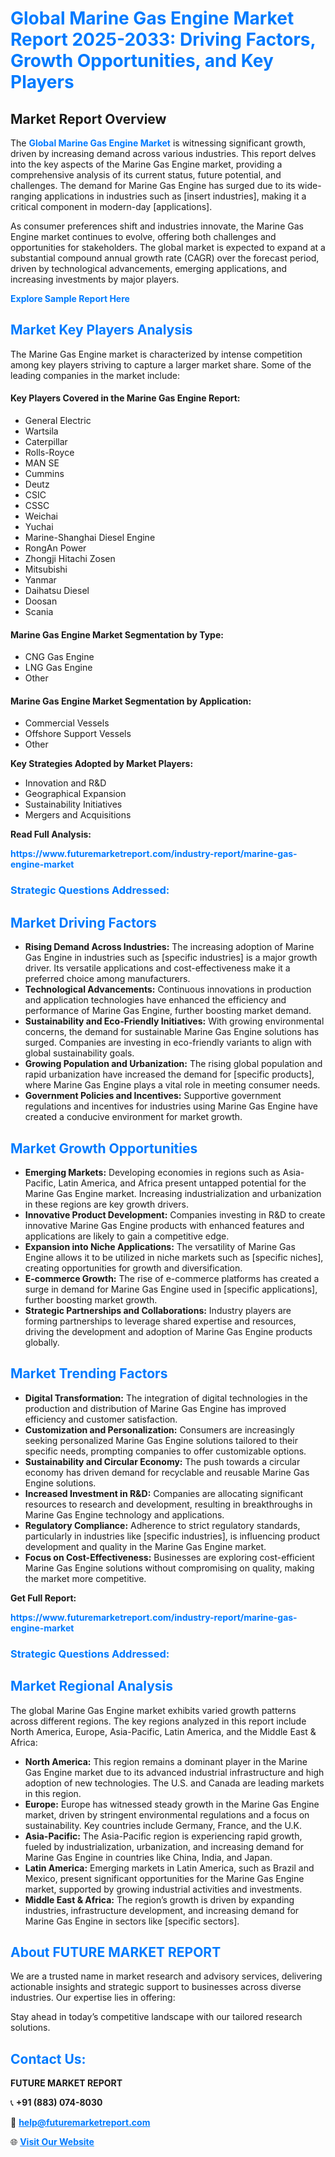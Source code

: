 <h1 style="color: #007BFF;">Global Marine Gas Engine Market Report 2025-2033: Driving Factors, Growth Opportunities, and Key Players</h1>

<section id="overview">
<h2>Market Report Overview</h2>
<p>The <a href="https://www.futuremarketreport.com/industry-report/marine-gas-engine-market" style="color: #007BFF; text-decoration: none;"><strong>Global Marine Gas Engine Market</strong></a> is witnessing significant growth, driven by increasing demand across various industries. This report delves into the key aspects of the Marine Gas Engine market, providing a comprehensive analysis of its current status, future potential, and challenges. The demand for Marine Gas Engine has surged due to its wide-ranging applications in industries such as [insert industries], making it a critical component in modern-day [applications].</p>
<p>As consumer preferences shift and industries innovate, the Marine Gas Engine market continues to evolve, offering both challenges and opportunities for stakeholders. The global market is expected to expand at a substantial compound annual growth rate (CAGR) over the forecast period, driven by technological advancements, emerging applications, and increasing investments by major players.</p>
</section>

<section id="overview">
<p><a href="https://www.futuremarketreport.com/request-sample/reportId=87037" style="color: #007BFF; text-decoration: none;"><strong>Explore Sample Report Here</strong></a></p>
</section>

<section id="key-players">
<h2 style="color: #007BFF;">Market Key Players Analysis</h2>
<p>The Marine Gas Engine market is characterized by intense competition among key players striving to capture a larger market share. Some of the leading companies in the market include:</p>
<h4>Key Players Covered in the Marine Gas Engine Report:</h4>
<ul><li>General Electric</li><li>Wartsila</li><li>Caterpillar</li><li>Rolls-Royce</li><li>MAN SE</li><li>Cummins</li><li>Deutz</li><li>CSIC</li><li>CSSC</li><li>Weichai</li><li>Yuchai</li><li>Marine-Shanghai Diesel Engine</li><li>RongAn Power</li><li>Zhongji Hitachi Zosen</li><li>Mitsubishi</li><li>Yanmar</li><li>Daihatsu Diesel</li><li>Doosan</li><li>Scania</li></ul>
<h4>Marine Gas Engine Market Segmentation by Type:</h4>
<ul><li>CNG Gas Engine</li><li>LNG Gas Engine</li><li>Other</li></ul>

<h4>Marine Gas Engine Market Segmentation by Application:</h4>
<ul><li>Commercial Vessels</li><li>Offshore Support Vessels</li><li>Other</li></ul>
<p><strong>Key Strategies Adopted by Market Players:</strong></p>
<ul>
<li>Innovation and R&D</li>
<li>Geographical Expansion</li>
<li>Sustainability Initiatives</li>
<li>Mergers and Acquisitions</li>
</ul>
</section>

<section>
<p><strong>Read Full Analysis: </strong></p><a href="https://www.futuremarketreport.com/industry-report/marine-gas-engine-market" style="color: #007BFF; text-decoration: none;"><strong>https://www.futuremarketreport.com/industry-report/marine-gas-engine-market</strong></a>
<h3 style="color: #007BFF;">Strategic Questions Addressed:</h3>
</section>

<section id="driving-factors">
<h2 style="color: #007BFF;">Market Driving Factors</h2>
<ul>
<li><strong>Rising Demand Across Industries:</strong> The increasing adoption of Marine Gas Engine in industries such as [specific industries] is a major growth driver. Its versatile applications and cost-effectiveness make it a preferred choice among manufacturers.</li>
<li><strong>Technological Advancements:</strong> Continuous innovations in production and application technologies have enhanced the efficiency and performance of Marine Gas Engine, further boosting market demand.</li>
<li><strong>Sustainability and Eco-Friendly Initiatives:</strong> With growing environmental concerns, the demand for sustainable Marine Gas Engine solutions has surged. Companies are investing in eco-friendly variants to align with global sustainability goals.</li>
<li><strong>Growing Population and Urbanization:</strong> The rising global population and rapid urbanization have increased the demand for [specific products], where Marine Gas Engine plays a vital role in meeting consumer needs.</li>
<li><strong>Government Policies and Incentives:</strong> Supportive government regulations and incentives for industries using Marine Gas Engine have created a conducive environment for market growth.</li>
</ul>
</section>

<section id="growth-opportunities">
<h2 style="color: #007BFF;">Market Growth Opportunities</h2>
<ul>
<li><strong>Emerging Markets:</strong> Developing economies in regions such as Asia-Pacific, Latin America, and Africa present untapped potential for the Marine Gas Engine market. Increasing industrialization and urbanization in these regions are key growth drivers.</li>
<li><strong>Innovative Product Development:</strong> Companies investing in R&D to create innovative Marine Gas Engine products with enhanced features and applications are likely to gain a competitive edge.</li>
<li><strong>Expansion into Niche Applications:</strong> The versatility of Marine Gas Engine allows it to be utilized in niche markets such as [specific niches], creating opportunities for growth and diversification.</li>
<li><strong>E-commerce Growth:</strong> The rise of e-commerce platforms has created a surge in demand for Marine Gas Engine used in [specific applications], further boosting market growth.</li>
<li><strong>Strategic Partnerships and Collaborations:</strong> Industry players are forming partnerships to leverage shared expertise and resources, driving the development and adoption of Marine Gas Engine products globally.</li>
</ul>
</section>

<section id="trending-factors">
<h2 style="color: #007BFF;">Market Trending Factors</h2>
<ul>
<li><strong>Digital Transformation:</strong> The integration of digital technologies in the production and distribution of Marine Gas Engine has improved efficiency and customer satisfaction.</li>
<li><strong>Customization and Personalization:</strong> Consumers are increasingly seeking personalized Marine Gas Engine solutions tailored to their specific needs, prompting companies to offer customizable options.</li>
<li><strong>Sustainability and Circular Economy:</strong> The push towards a circular economy has driven demand for recyclable and reusable Marine Gas Engine solutions.</li>
<li><strong>Increased Investment in R&D:</strong> Companies are allocating significant resources to research and development, resulting in breakthroughs in Marine Gas Engine technology and applications.</li>
<li><strong>Regulatory Compliance:</strong> Adherence to strict regulatory standards, particularly in industries like [specific industries], is influencing product development and quality in the Marine Gas Engine market.</li>
<li><strong>Focus on Cost-Effectiveness:</strong> Businesses are exploring cost-efficient Marine Gas Engine solutions without compromising on quality, making the market more competitive.</li>
</ul>
</section>

<section>
<p><strong>Get Full Report: </strong></p><a href="https://www.futuremarketreport.com/industry-report/marine-gas-engine-market" style="color: #007BFF; text-decoration: none;"><strong>https://www.futuremarketreport.com/industry-report/marine-gas-engine-market</strong></a>
<h3 style="color: #007BFF;">Strategic Questions Addressed:</h3>
</section>


<section id="regional-analysis">
<h2 style="color: #007BFF;">Market Regional Analysis</h2>
<p>The global Marine Gas Engine market exhibits varied growth patterns across different regions. The key regions analyzed in this report include North America, Europe, Asia-Pacific, Latin America, and the Middle East & Africa:</p>
<ul>
<li><strong>North America:</strong> This region remains a dominant player in the Marine Gas Engine market due to its advanced industrial infrastructure and high adoption of new technologies. The U.S. and Canada are leading markets in this region.</li>
<li><strong>Europe:</strong> Europe has witnessed steady growth in the Marine Gas Engine market, driven by stringent environmental regulations and a focus on sustainability. Key countries include Germany, France, and the U.K.</li>
<li><strong>Asia-Pacific:</strong> The Asia-Pacific region is experiencing rapid growth, fueled by industrialization, urbanization, and increasing demand for Marine Gas Engine in countries like China, India, and Japan.</li>
<li><strong>Latin America:</strong> Emerging markets in Latin America, such as Brazil and Mexico, present significant opportunities for the Marine Gas Engine market, supported by growing industrial activities and investments.</li>
<li><strong>Middle East & Africa:</strong> The region’s growth is driven by expanding industries, infrastructure development, and increasing demand for Marine Gas Engine in sectors like [specific sectors].</li>
</ul>
</section>

<footer>
<h2 style="color: #007BFF;">About FUTURE MARKET REPORT</h2>
<p>We are a trusted name in market research and advisory services, delivering actionable insights and strategic support to businesses across diverse industries. Our expertise lies in offering:</p>

<p>Stay ahead in today’s competitive landscape with our tailored research solutions.</p>

<h2 style="color: #007BFF;">Contact Us:</h2>
<p><strong>FUTURE MARKET REPORT</strong></p>
<p>📞 <strong>+91 (883) 074-8030</strong></p>
<p>📧 <strong><a href="mailto:help@futuremarketreport.com" style="color: #007BFF;">help@futuremarketreport.com</a></strong></p>
<p>🌐 <strong><a href="https://www.futuremarketreport.com/" style="color: #007BFF;">Visit Our Website</a></strong></p>
</footer>